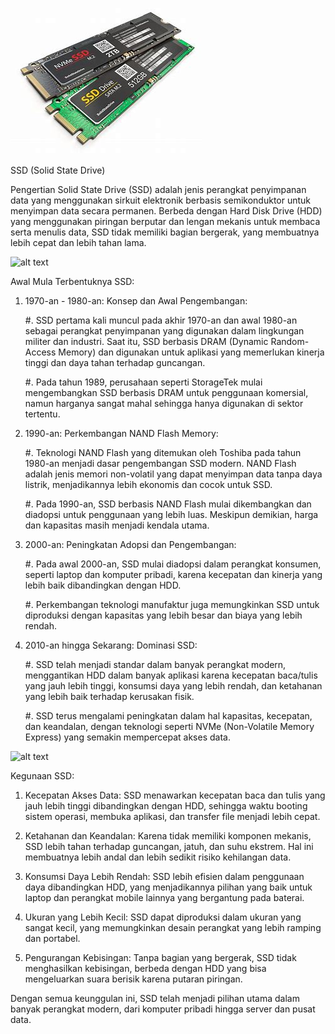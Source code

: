 ![alt text](https://github.com/Fathur2004/Fathur-Rahman/blob/main/download.jpg?raw=true)

SSD (Solid State Drive)

Pengertian Solid State Drive (SSD) adalah jenis perangkat penyimpanan data yang menggunakan sirkuit elektronik berbasis semikonduktor untuk menyimpan data secara permanen. Berbeda dengan Hard Disk Drive (HDD) yang menggunakan piringan berputar dan lengan mekanis untuk membaca serta menulis data, SSD tidak memiliki bagian bergerak, yang membuatnya lebih cepat dan lebih tahan lama.

![alt text](https://blogger.googleusercontent.com/img/b/R29vZ2xl/AVvXsEgVhQB2Vjd5PdsfuobAhTc3Tb-grTba4qoDaKcuYQAkOc4DK_nkuDF3Cboeiplzw1WqbL8-zATsRsv-gmcmznmowGbq7kY3WCYb___hdDhIyxHdYjQsM4BKnJnJ9JESJINe0PkjTVmxHpcNiEAgKK_GLyLD8zKlj7NDuea6FgG98M3rZwa9JwR9as8ifgZq/w1200-h630-p-k-no-nu/Sejarah-Singkat-SSD.webp?raw=true)

Awal Mula Terbentuknya SSD:
1. 1970-an - 1980-an: Konsep dan Awal Pengembangan:
   
   #. SSD pertama kali muncul pada akhir 1970-an dan awal 1980-an sebagai perangkat penyimpanan yang digunakan dalam lingkungan militer dan industri. Saat itu, SSD berbasis DRAM (Dynamic Random-Access Memory) dan digunakan untuk aplikasi yang memerlukan kinerja tinggi dan daya tahan terhadap guncangan.

   #. Pada tahun 1989, perusahaan seperti StorageTek mulai mengembangkan SSD berbasis DRAM untuk penggunaan komersial, namun harganya sangat mahal sehingga hanya digunakan di sektor tertentu.

3. 1990-an: Perkembangan NAND Flash Memory:

   #. Teknologi NAND Flash yang ditemukan oleh Toshiba pada tahun 1980-an menjadi dasar pengembangan SSD modern. NAND Flash adalah jenis memori non-volatil yang dapat menyimpan data tanpa daya listrik, menjadikannya lebih ekonomis dan cocok untuk SSD.

   #. Pada 1990-an, SSD berbasis NAND Flash mulai dikembangkan dan diadopsi untuk penggunaan yang lebih luas. Meskipun demikian, harga dan kapasitas masih menjadi kendala utama.

5. 2000-an: Peningkatan Adopsi dan Pengembangan:

   #. Pada awal 2000-an, SSD mulai diadopsi dalam perangkat konsumen, seperti laptop dan komputer pribadi, karena kecepatan dan kinerja yang lebih baik dibandingkan dengan HDD.

   #. Perkembangan teknologi manufaktur juga memungkinkan SSD untuk diproduksi dengan kapasitas yang lebih besar dan biaya yang lebih rendah.

7. 2010-an hingga Sekarang: Dominasi SSD:

   #. SSD telah menjadi standar dalam banyak perangkat modern, menggantikan HDD dalam banyak aplikasi karena kecepatan baca/tulis yang jauh lebih tinggi, konsumsi daya yang lebih rendah, dan ketahanan yang lebih baik terhadap kerusakan fisik.

   #. SSD terus mengalami peningkatan dalam hal kapasitas, kecepatan, dan keandalan, dengan teknologi seperti NVMe (Non-Volatile Memory Express) yang semakin mempercepat akses data.

![alt text](https://3.bp.blogspot.com/-OEEogaAF4wQ/WopT6JLUgeI/AAAAAAAAGfo/P_KUDgxcRAodBUE6_a5xLnVAnYO5UUQ0gCLcBGAs/s1600/Seberapa%2BPenting%2BSSD%2Bpada%2BSebuah%2BPC%2Bdan%2BLaptop%2Bdan%2BKenapa%2BHarganya%2BMahal%2BEmang%2BBermanfaat%2BBanget%2BYa%2BIni%2BAlasannya.jpg?raw=true)   

Kegunaan SSD:
  
  1. Kecepatan Akses Data:
     SSD menawarkan kecepatan baca dan tulis yang jauh lebih tinggi dibandingkan dengan HDD, sehingga waktu booting sistem operasi, membuka aplikasi, dan transfer file menjadi lebih cepat.
  
  2. Ketahanan dan Keandalan:
     Karena tidak memiliki komponen mekanis, SSD lebih tahan terhadap guncangan, jatuh, dan suhu ekstrem. Hal ini membuatnya lebih andal dan lebih sedikit risiko kehilangan data.
  
  3. Konsumsi Daya Lebih Rendah:
     SSD lebih efisien dalam penggunaan daya dibandingkan HDD, yang menjadikannya pilihan yang baik untuk laptop dan perangkat mobile lainnya yang bergantung pada baterai.
  
  4. Ukuran yang Lebih Kecil:
     SSD dapat diproduksi dalam ukuran yang sangat kecil, yang memungkinkan desain perangkat yang lebih ramping dan portabel.
  
  5. Pengurangan Kebisingan:
     Tanpa bagian yang bergerak, SSD tidak menghasilkan kebisingan, berbeda dengan HDD yang bisa mengeluarkan suara berisik karena putaran piringan.

Dengan semua keunggulan ini, SSD telah menjadi pilihan utama dalam banyak perangkat modern, dari komputer pribadi hingga server dan pusat data.
